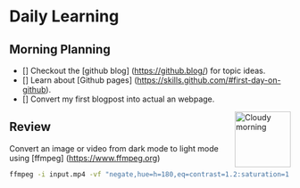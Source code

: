 # Daily Learning

## Morning Planning

- [] Checkout the [github blog] (https://github.blog/) for topic ideas.
- [] Learn about [Github pages] (https://skills.github.com/#first-day-on-github).
- [] Convert my first blogpost into actual an webpage.

<img alt="Cloudy morning" src="https://octodex.github.com/images/cloud.jpg" width="100" align="right">

## Review

Convert an image or video from dark mode to light mode using [ffmpeg] (https://www.ffmpeg.org)

```bash
ffmpeg -i input.mp4 -vf "negate,hue=h=180,eq=contrast=1.2:saturation=1.1" output.mp4
```
